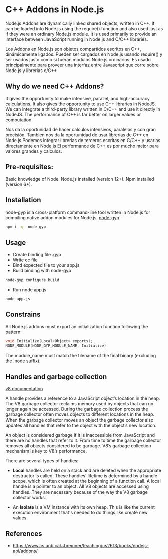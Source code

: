 # C++ Addons in Node.js 

Node.js Addons are dynamically linked shared objects, written in C++.
It can be loaded into Node.js using the require() function and also used just as if they were an ordinary Node.js module.
It is used primarily to provide an interface between JavaScript running in Node.js and C/C++ libraries.

Los Addons en Node.js son objetos compartidos escritos en C++, dinámicamente ligados.
Pueden ser cargados en Node.js usando require() y ser usados justo como si fueran modulos Node.js ordinarios.
Es usado principalmente para proveer una interfaz entre Javascript que corre sobre Node.js y librerias  c/C++   

## Why do we need C++ Addons?

It gives the opportunity to make intensive, parallel, and high-accuracy calculations.
It also gives the opportunity to use C++ libraries in NodeJS.
We can integrate a third-party library written in C/C++ and use it directly in NodeJS.
The performance of C++ is far better on larger values or computation.

Nos da la oportunidad de hacer calculos intensivos, paralelos y con gran precisión.
También nos da la oportunidad de usar librerias de C++ en Node.js
Podemos integrar librerias de terceros escritas en C/C++ y usarlas directamente en Node.js
El performance de C++ es por mucho mejor para valores grandes y calculos.

## Pre-requisites:

Basic knowledge of Node.
Node.js installed (version 12+).
Npm installed (version 6+).

## Installation

node-gyp is a cross-platform command-line tool written in Node.js for compiling native addon modules for Node.js.
[node-gyp](https://www.npmjs.com/package/node-gyp)


```bash
npm i -g  node-gyp
```

## Usage 

* Create binding file .gyp
* Write cc file
* Bind expected file to your app.js 
* Build binding with node-gyp 

```bash
node-gyp configure build 
```

* Run node app.js

```bash
node app.js
```

## Constrains

All Node.js addons must export an initialization function following the pattern:

```c
void Initialize(Local<Object> exports);
NODE_MODULE(NODE_GYP_MODULE_NAME, Initialize)
```

The module_name must match the filename of the final binary (excluding the .node suffix).

## Handles and garbage collection

[v8 documentation](https://v8docs.nodesource.com/node-0.8/db/d85/classv8_1_1_object.html)

A handle provides a reference to a JavaScript object’s location in the heap. The V8 garbage collector reclaims memory used by objects that can no longer again be accessed. During the garbage collection process the garbage collector often moves objects to different locations in the heap. When the garbage collector moves an object the garbage collector also updates all handles that refer to the object with the object’s new location.

An object is considered garbage if it is inaccessible from JavaScript and there are no handles that refer to it. From time to time the garbage collector removes all objects considered to be garbage. V8’s garbage collection mechanism is key to V8’s performance.

There are several types of handles:

* **Local** handles are held on a stack and are deleted when the appropriate destructor is called. These handles’ lifetime is determined by a handle scope, which is often created at the beginning of a function call. A local handle is a pointer to an object. All V8 objects are accessed using handles. They are necessary because of the way the V8 garbage collector works.

* An **Isolate** is a VM instance with its own heap. This is like the current execution environment that's needed to do things like create new values.

## References 

* https://www.cs.unb.ca/~bremner/teaching/cs2613/books/nodejs-api/addons/